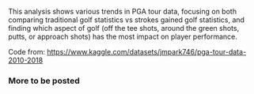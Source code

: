This analysis shows various trends in PGA tour data, focusing on both comparing traditional golf statistics vs strokes gained golf statistics, and finding which aspect of golf (off the tee shots, around the green shots, putts, or approach shots) has the most impact on player performance.

Code from:
https://www.kaggle.com/datasets/jmpark746/pga-tour-data-2010-2018

### More to be posted
